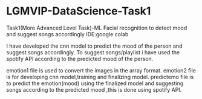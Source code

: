 # LGMVIP-DataScience-Task1

Task1(More Advanced Level Task)-ML Facial recognition to detect mood and suggest songs accordingly
IDE:google colab

I have developed the cnn model to predict the mood of the person and suggest songs accordingly.
To suggest songs/playlist i have used the spotify API according to the predicted mood of the person.

emotion1 file is used to convert the images in the array format.
emotion2 file is for developing cnn model,training and finalizing model.
predictemo file is to predict the emotion(mood) using the finalized model and suggesting songs according to the predicted mood ,this is done using spotify API.

